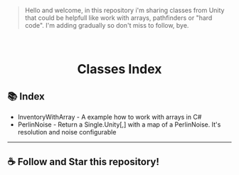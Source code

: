 > Hello and welcome, in this repository i'm sharing classes from Unity that could be helpfull like work with arrays, pathfinders or "hard code". I'm adding gradually so don't miss to follow, bye. 

<h1 align="center">
<br>Classes Index
</h1>

## 📚 Index


- InventoryWithArray - A example how to work with arrays in C# 
- PerlinNoise - Return a Single.Unity[,] with a map of a PerlinNoise. It's resolution and noise configurable

<!--[![Perfil](https://img.shields.io/badge/perfil%20-%23323330.svg?&style=for-the-badge&logo=perfil&logoColor=black&color=F745B5)](https://github.com/iuricode/readme-template/tree/main/profile)
[![Repositório](https://img.shields.io/badge/repositório%20-%23323330.svg?&style=for-the-badge&logo=repositório&logoColor=black&color=8000FF)](https://github.com/iuricode/readme-template/blob/main/repository)

[![Card](https://img.shields.io/badge/cards%20estrelas%20-%23323330.svg?&style=for-the-badge&logo=cards%20estrelas&logoColor=black&color=FFB800)](https://github.com/iuricode/readme-template/blob/main/cards-stats/cards-stats.md)
[![Badge](https://img.shields.io/badge/badges%20-%23323330.svg?&style=for-the-badge&logo=badges&logoColor=black&color=006DEC)](https://github.com/iuricode/readme-template/blob/main/badges/badges.md)-->

---

## ☕ Follow and Star this repository!
